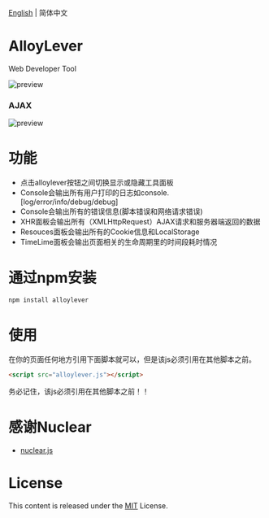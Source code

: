 [English](https://github.com/AlloyTeam/AlloyLever) | 简体中文

# AlloyLever

Web Developer Tool

![preview](http://alloyteam.github.io/AlloyLever/asset/alloylever2.png)

### AJAX

![preview](http://alloyteam.github.io/AlloyLever/asset/alloylever3.png)

# 功能

* 点击alloylever按钮之间切换显示或隐藏工具面板
* Console会输出所有用户打印的日志如console.[log/error/info/debug/debug]
* Console会输出所有的错误信息(脚本错误和网络请求错误)
* XHR面板会输出所有（XMLHttpRequest）AJAX请求和服务器端返回的数据
* Resouces面板会输出所有的Cookie信息和LocalStorage
* TimeLime面板会输出页面相关的生命周期里的时间段耗时情况

# 通过npm安装

```html
npm install alloylever
```
# 使用 

在你的页面任何地方引用下面脚本就可以，但是该js必须引用在其他脚本之前。

```html
<script src="alloylever.js"></script>
```

务必记住，该js必须引用在其他脚本之前！！

# 感谢Nuclear
* [nuclear.js](https://github.com/AlloyTeam/Nuclear)

# License
This content is released under the [MIT](http://opensource.org/licenses/MIT) License.
